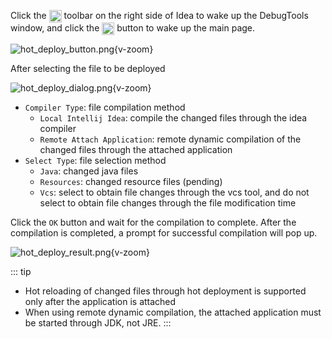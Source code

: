Click the <img src="/pluginIcon.svg" style="display: inline-block; width: 20px; height: 20px; vertical-align: middle;" /> toolbar on the right side of Idea to wake up the DebugTools window, and click the <img src="/icon/hot_deployment.svg" alt="Rocket" style="display: inline-block; width: 20px; height: 20px; vertical-align: middle;" /> button to wake up the main page.

![hot_deploy_button.png](/images/hot_deploy_button.png){v-zoom}

After selecting the file to be deployed

![hot_deploy_dialog.png](/images/hot_deploy_dialog.png){v-zoom}

- `Compiler Type`: file compilation method
  - `Local Intellij Idea`: compile the changed files through the idea compiler
  - `Remote Attach Application`: remote dynamic compilation of the changed files through the attached application
- `Select Type`: file selection method
  - `Java`: changed java files
  - `Resources`: changed resource files (pending)
  - `Vcs`: select to obtain file changes through the vcs tool, and do not select to obtain file changes through the file modification time

Click the `OK` button and wait for the compilation to complete. After the compilation is completed, a prompt for successful compilation will pop up.

![hot_deploy_result.png](/images/hot_deploy_result.png){v-zoom}

::: tip
- Hot reloading of changed files through hot deployment is supported only after the application is attached
- When using remote dynamic compilation, the attached application must be started through JDK, not JRE.
:::